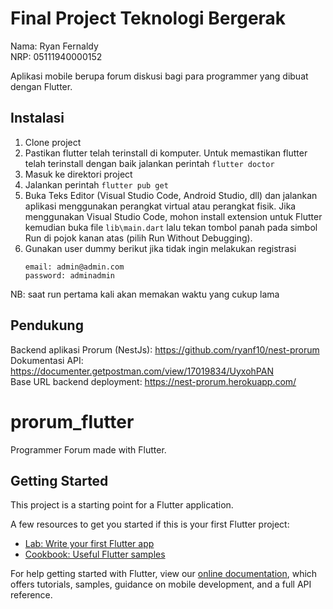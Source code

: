 # Final Project Teknologi Bergerak

Nama: Ryan Fernaldy<br>
NRP: 05111940000152<br>

Aplikasi mobile berupa forum diskusi bagi para programmer yang dibuat dengan Flutter.

## Instalasi

1. Clone project
2. Pastikan flutter telah terinstall di komputer. Untuk memastikan flutter telah terinstall dengan baik jalankan perintah `flutter doctor`
3. Masuk ke direktori project
4. Jalankan perintah `flutter pub get`
5. Buka Teks Editor (Visual Studio Code, Android Studio, dll) dan jalankan aplikasi menggunakan perangkat virtual atau perangkat fisik. Jika menggunakan Visual Studio Code, mohon install extension untuk Flutter kemudian buka file `lib\main.dart` lalu tekan tombol panah pada simbol Run di pojok kanan atas (pilih Run Without Debugging).<br>
6. Gunakan user dummy berikut jika tidak ingin melakukan registrasi<br>
   ```
   email: admin@admin.com
   password: adminadmin
   ```

NB: saat run pertama kali akan memakan waktu yang cukup lama

## Pendukung

Backend aplikasi Prorum (NestJs): https://github.com/ryanf10/nest-prorum<br>
Dokumentasi API: https://documenter.getpostman.com/view/17019834/UyxohPAN<br>
Base URL backend deployment: https://nest-prorum.herokuapp.com/<br>

# prorum_flutter

Programmer Forum made with Flutter.

## Getting Started

This project is a starting point for a Flutter application.

A few resources to get you started if this is your first Flutter project:

- [Lab: Write your first Flutter app](https://flutter.dev/docs/get-started/codelab)
- [Cookbook: Useful Flutter samples](https://flutter.dev/docs/cookbook)

For help getting started with Flutter, view our
[online documentation](https://flutter.dev/docs), which offers tutorials,
samples, guidance on mobile development, and a full API reference.
